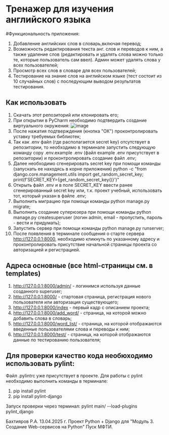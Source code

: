 # Тренажер для изучения английского языка

#Функциональность приложения:
1. Добавление английских слов в словарь,включая перевод;
2. Возможность редактирования текста анг. слов и переводов к ним, а также удаление слов (редактировать и удалять слова можно только те, которые пользователь сам ввел). Админ может удалять слова у всех пользователей;
3. Просмотр всех слов в словаре для всех пользователей;
4. Тестирование на знание слов на английском языке (тест состоит из 10 случайных слов) с последующим выводом результатов тестирования.

## Как использовать
1. Скачать этот репозиторий или клонировать его;
2. При открытии в PyCharm необходимо подтвердить создание виртуального окружения:
   ![image](https://github.com/user-attachments/assets/4330cb8e-c88c-4621-9599-4a36fe2bc357)
3. После нажатия подтверждения (кнопка "ОК") проконтролировать уставку требуемых библиотек;
4. Так как .env файл (где располагается secret key) отсутствует в репозитории, то необходимо в терминале запустить следующую команду copy .env.example .env (файл example .env присутствует в репозитории)
   и проконтролировать создание файл .env;
5. Далее необходимо сгенерировать secret key при помощи команды (запускать ее находясь в корне приложения) python -c "from django.core.management.utils import get_random_secret_key; print(f'SECRET_KEY={get_random_secret_key()}')"
6. Открыть файл .env и в поле SECRET_KEY ввести ранее сгенерированный secret key или, т.к. проект учебный, использовать тот, который указан в файле .env;
7. Выполнить миграцию при помощи команды  python manage.py migrate;
8. Выполнить создание суперюзера при помощи команды python manage.py createsuperuser (логин admin, email - пропустить, пароль - вести и придумать);
9. Запустить сервер при помощи команды python manage.py runserver;
10. После появления в терминале сообщения о старте сервера http://127.0.0.1:8000, необходимо кликнуть по указанному адресу и проконтролировать присутствие начальной страницы проекта со авторизацией и регистрацией.

## Адреса основные (все html-страницы см. в templates)
1. http://127.0.0.1:8000/admin/ - логинимся используя данные созданного superuser;
2. http://127.0.0.1:8000/ - стартовая страница, регистрация нового пользователя или авторизация существующего;
3. http://127.0.0.1:8000/index - первый кадр с описанием проекта;
4. http://127.0.0.1:8000/add_word/ - страница, на которой можно добавить слова в словарь;
5. http://127.0.0.1:8000/word_list/ - страница, на которой отображаются введенные пользователями слова и переводы к ним;
6. http://127.0.0.1:8000/test/ - страница, на которой отображаются данные по тестированию пользователя;

## Для проверки качество кода необюходимо использовать pylint:
Файл .pylintrc уже присутствует в проекте. Для работы с pylint необходимо выполнить команды в терминале:
1. pip install pylint
2. pip install pylint-django

Запуск проверки через терминал:
pylint main/ --load-plugins pylint_django

Бахтияров Р.А. 13.04.2025 г.
Проект Python + Django для "Модуль 3. Создание Web-сервисов на Python" Пуск МФТИ.
